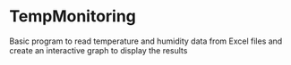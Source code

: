 # TempMonitoring
Basic program to read temperature and humidity data from Excel files and create an interactive graph to display the results 

